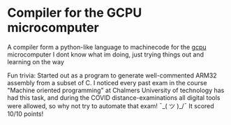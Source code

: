 # Compiler for the GCPU microcomputer

A compiler form a python-like language to machinecode for the [gcpu](https://drive.google.com/drive/folders/1EAVSUdtXN2XQuCqYHWJUCzu0Gr4t_KcM?usp=sharing) microcomputer
I dont know what im doing, just trying things out and learning on the way


Fun trivia: Started out as a program to generate well-commented ARM32 assembly from a subset of C. I noticed every past exam in the course "Machine oriented programming"
at Chalmers University of technology has had this task, and during the COVID distance-examinations all digital tools were allowed, so why not try to automate that exam! ¯\_( ツ )_/¯
It scored 10/10 points! 
